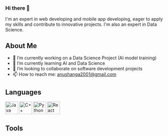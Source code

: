 ### Hi there 👋
I'm an expert in web developing and mobile app developing, eager to apply my skills and contribute to innovative projects. I'm also an expert in Data Science.

## About Me

- 🔭 I’m currently working on a Data Science Project (AI model training)
- 🌱 I’m currently learning AI and Data Science
- 👯 I’m looking to collaborate on software development projects
- 📫 How to reach me: anushanga2001@gmail.com

## Languages 

<p align="left">
  <img src="https://img.icons8.com/color/48/000000/java-coffee-cup-logo.png" alt="Java" width="40" height="40"/>
  <img src="https://img.icons8.com/color/48/000000/c-plus-plus-logo.png" alt="C++" width="40" height="40"/>
  <img src="https://img.icons8.com/color/48/000000/python.png" alt="Python" width="40" height="40"/>
  <img src="https://img.icons8.com/color/48/000000/react-native.png" alt="React" width="40" height="40"/>
</p>

## Tools


